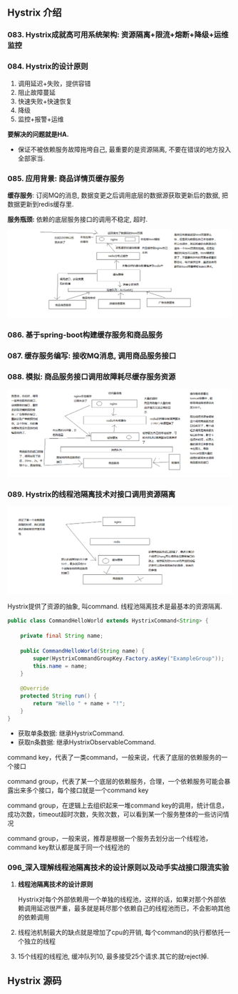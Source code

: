 ## Hystrix 介绍



### 083. Hystrix成就高可用系统架构: 资源隔离+限流+熔断+降级+运维监控



### 084. Hystrix的设计原则

1. 调用延迟+失败，提供容错
2. 阻止故障蔓延
3. 快速失败+快速恢复
4. 降级
5. 监控+报警+运维

**要解决的问题就是HA.**

- 保证不被依赖服务故障拖垮自己, 最重要的是资源隔离, 不要在错误的地方投入全部家当.



### 085. 应用背景: 商品详情页缓存服务

**缓存服务**: 订阅MQ的消息, 数据变更之后调用底层的数据源获取更新后的数据, 把数据更新到redis缓存里.

**服务瓶颈:** 依赖的底层服务接口的调用不稳定, 超时.

![大型电商网站的详情页系统的架构](4.%20Hystrix.assets/%E5%A4%A7%E5%9E%8B%E7%94%B5%E5%95%86%E7%BD%91%E7%AB%99%E7%9A%84%E8%AF%A6%E6%83%85%E9%A1%B5%E7%B3%BB%E7%BB%9F%E7%9A%84%E6%9E%B6%E6%9E%84.png)



### 086. 基于spring-boot构建缓存服务和商品服务



### 087. 缓存服务编写: 接收MQ消息, 调用商品服务接口



### 088. 模拟: 商品服务接口调用故障耗尽缓存服务资源

![商品服务接口导致缓存服务资源耗尽的问题](4.%20Hystrix.assets/%E5%95%86%E5%93%81%E6%9C%8D%E5%8A%A1%E6%8E%A5%E5%8F%A3%E5%AF%BC%E8%87%B4%E7%BC%93%E5%AD%98%E6%9C%8D%E5%8A%A1%E8%B5%84%E6%BA%90%E8%80%97%E5%B0%BD%E7%9A%84%E9%97%AE%E9%A2%98.png)



### 089. Hystrix的线程池隔离技术对接口调用资源隔离

![资源隔离生效的讲解](4.%20Hystrix.assets/%E8%B5%84%E6%BA%90%E9%9A%94%E7%A6%BB%E7%94%9F%E6%95%88%E7%9A%84%E8%AE%B2%E8%A7%A3.png)

Hystrix提供了资源的抽象, 叫command. 线程池隔离技术是最基本的资源隔离. 

```java
public class CommandHelloWorld extends HystrixCommand<String> {

    private final String name;

    public CommandHelloWorld(String name) {
        super(HystrixCommandGroupKey.Factory.asKey("ExampleGroup"));
        this.name = name;
    }

    @Override
    protected String run() {
        return "Hello " + name + "!";
    }
}
```

- 获取单条数据: 继承HystrixCommand.
- 获取n条数据: 继承HystrixObservableCommand.









command key，代表了一类command，一般来说，代表了底层的依赖服务的一个接口

command group，代表了某一个底层的依赖服务，合理，一个依赖服务可能会暴露出来多个接口，每个接口就是一个command key

command group，在逻辑上去组织起来一堆command key的调用，统计信息，成功次数，timeout超时次数，失败次数，可以看到某一个服务整体的一些访问情况

command group，一般来说，推荐是根据一个服务去划分出一个线程池，command key默认都是属于同一个线程池的











### 096_深入理解线程池隔离技术的设计原则以及动手实战接口限流实验

1. **线程池隔离技术的设计原则**

   Hystrix对每个外部依赖用一个单独的线程池，这样的话，如果对那个外部依赖调用延迟很严重，最多就是耗尽那个依赖自己的线程池而已，不会影响其他的依赖调用

2. 线程池机制最大的缺点就是增加了cpu的开销, 每个command的执行都依托一个独立的线程

3. 15个线程的线程池, 缓冲队列10, 最多接受25个请求.其它的就reject掉.









## Hystrix 源码

























